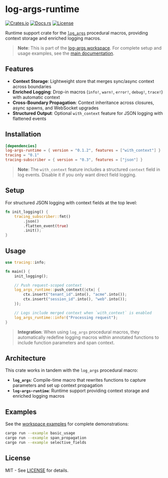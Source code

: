 # log-args-runtime

[![Crates.io](https://img.shields.io/crates/v/log-args-runtime.svg)](https://crates.io/crates/log-args-runtime)
[![Docs.rs](https://docs.rs/log-args-runtime/badge.svg)](https://docs.rs/log-args-runtime)
[![License](https://img.shields.io/badge/license-MIT-blue.svg)](https://github.com/MKJSM/log_args/blob/main/LICENSE)

Runtime support crate for the [`log_args`](../log_args/) procedural macros, providing context storage and enriched logging macros.

> **Note**: This is part of the [log-args workspace](../README.md). For complete setup and usage examples, see the [main documentation](../README.md).

## Features

- **Context Storage**: Lightweight store that merges sync/async context across boundaries
- **Enriched Logging**: Drop-in macros (`info!`, `warn!`, `error!`, `debug!`, `trace!`) with automatic context
- **Cross-Boundary Propagation**: Context inheritance across closures, async spawns, and WebSocket upgrades
- **Structured Output**: Optional `with_context` feature for JSON logging with flattened events

## Installation

```toml
[dependencies]
log-args-runtime = { version = "0.1.2", features = ["with_context"] }
tracing = "0.1"
tracing-subscriber = { version = "0.3", features = ["json"] }
```

> **Note**: The `with_context` feature includes a structured `context` field in log events. Disable it if you only want direct field logging.

## Setup

For structured JSON logging with context fields at the top level:

```rust
fn init_logging() {
    tracing_subscriber::fmt()
        .json()
        .flatten_event(true)
        .init();
}
```

## Usage

```rust
use tracing::info;

fn main() {
    init_logging();

    // Push request-scoped context
    log_args_runtime::push_context(|ctx| {
        ctx.insert("tenant_id".into(), "acme".into());
        ctx.insert("session_id".into(), "web".into());
    });

    // Logs include merged context when `with_context` is enabled
    log_args_runtime::info!("Processing request");
}
```

> **Integration**: When using `log_args` procedural macros, they automatically redefine logging macros within annotated functions to include function parameters and span context.

## Architecture

This crate works in tandem with the `log_args` procedural macro:

- **`log_args`**: Compile-time macro that rewrites functions to capture parameters and set up context propagation
- **`log-args-runtime`**: Runtime support providing context storage and enriched logging macros

## Examples

See the [workspace examples](../examples/) for complete demonstrations:

```bash
cargo run --example basic_usage
cargo run --example span_propagation
cargo run --example selective_fields
```

## License

MIT - See [LICENSE](../LICENSE) for details.
